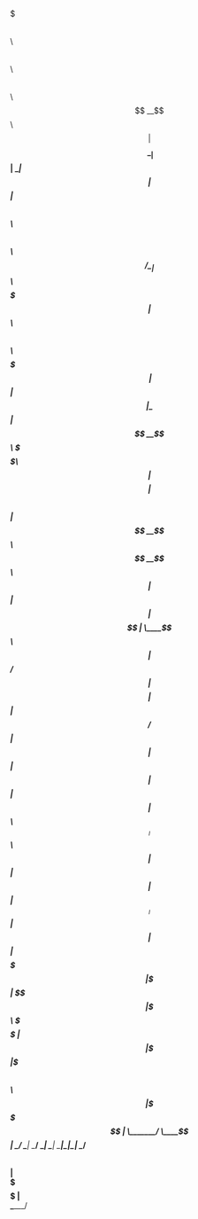 $$$$$$$\              $$\                $$$$$$\  $$\       $$\               $$\           
$$  __$$\             $$ |              $$  __$$\ \__|      $$ |              \__|          
$$ |  $$ |$$\   $$\ $$$$$$\    $$$$$$\  $$ /  \__|$$\  $$$$$$$ | $$$$$$\      $$\  $$$$$$\  
$$$$$$$\ |$$ |  $$ |\_$$  _|  $$  __$$\ \$$$$$$\  $$ |$$  __$$ |$$  __$$\     $$ |$$  __$$\ 
$$  __$$\ $$ |  $$ |  $$ |    $$$$$$$$ | \____$$\ $$ |$$ /  $$ |$$$$$$$$ |    $$ |$$ /  $$ |
$$ |  $$ |$$ |  $$ |  $$ |$$\ $$   ____|$$\   $$ |$$ |$$ |  $$ |$$   ____|    $$ |$$ |  $$ |
$$$$$$$  |\$$$$$$$ |  \$$$$  |\$$$$$$$\ \$$$$$$  |$$ |\$$$$$$$ |\$$$$$$$\ $$\ $$ |\$$$$$$  |
\_______/  \____$$ |   \____/  \_______| \______/ \__| \_______| \_______|\__|\__| \______/ 
          $$\   $$ |                                                                        
          \$$$$$$  |                                                                        
           \______/                                   
           


           

<!---
ByteSide/ByteSide is a ✨ special ✨ repository because its `README.md` (this file) appears on your GitHub profile.
You can click the Preview link to take a look at your changes.
--->
